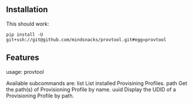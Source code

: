 Installation
------------

This should work:

    pip install -U git+ssh://git@github.com/mindsnacks/provtool.git#egg=provtool


Features
--------

usage: provtool <subcommand>

Available subcommands are:
    list            List installed Provisining Profiles.
    path <name>     Get the path(s) of Provisioning Profile by name.
    uuid <path>     Display the UDID of a Provisioning Profile by path.
